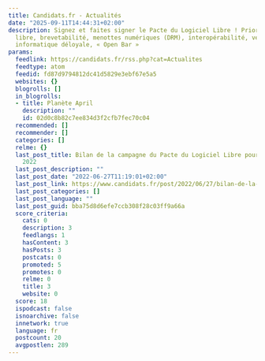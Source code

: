 ```yaml
---
title: Candidats.fr - Actualités
date: "2025-09-11T14:44:31+02:00"
description: Signez et faites signer le Pacte du Logiciel Libre ! Priorité au logiciel
  libre, brevetabilité, menottes numériques (DRM), interopérabilité, vente forcée,
  informatique déloyale, « Open Bar »
params:
  feedlink: https://candidats.fr/rss.php?cat=Actualites
  feedtype: atom
  feedid: fd87d9794812dc41d5829e3ebf67e5a5
  websites: {}
  blogrolls: []
  in_blogrolls:
  - title: Planète April
    description: ""
    id: 02d0c8b82c7ee834d3f2cfb7fec70c04
  recommended: []
  recommender: []
  categories: []
  relme: {}
  last_post_title: Bilan de la campagne du Pacte du Logiciel Libre pour les législatives
    2022
  last_post_description: ""
  last_post_date: "2022-06-27T11:19:01+02:00"
  last_post_link: https://www.candidats.fr/post/2022/06/27/bilan-de-la-campagne-du-pacte-du-logiciel-libre-pour-les-legislatives-2022
  last_post_categories: []
  last_post_language: ""
  last_post_guid: bba75d8d6efe7ccb308f28c03ff9a66a
  score_criteria:
    cats: 0
    description: 3
    feedlangs: 1
    hasContent: 3
    hasPosts: 3
    postcats: 0
    promoted: 5
    promotes: 0
    relme: 0
    title: 3
    website: 0
  score: 18
  ispodcast: false
  isnoarchive: false
  innetwork: true
  language: fr
  postcount: 20
  avgpostlen: 289
---
```

